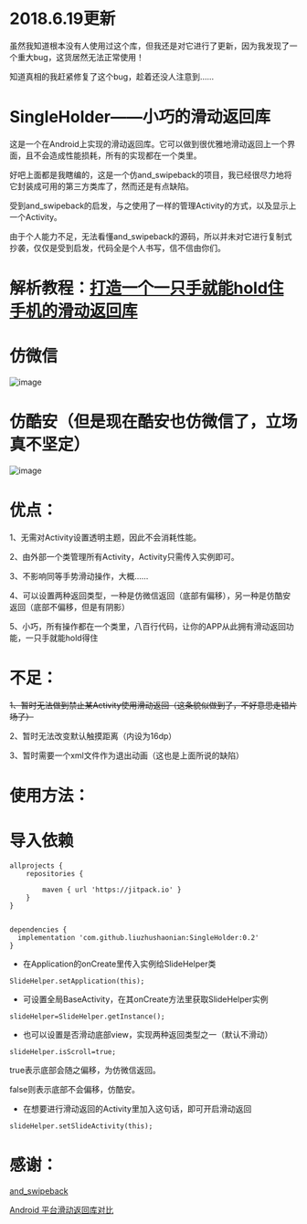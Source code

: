 
# 2018.6.19更新

虽然我知道根本没有人使用过这个库，但我还是对它进行了更新，因为我发现了一个重大bug，这货居然无法正常使用！

知道真相的我赶紧修复了这个bug，趁着还没人注意到……

 # SingleHolder——小巧的滑动返回库

这是一个在Android上实现的滑动返回库。它可以做到很优雅地滑动返回上一个界面，且不会造成性能损耗，所有的实现都在一个类里。

好吧上面都是我瞎编的，这是一个仿and_swipeback的项目，我已经很尽力地将它封装成可用的第三方类库了，然而还是有点缺陷。

受到and_swipeback的启发，与之使用了一样的管理Activity的方式，以及显示上一个Activity。

由于个人能力不足，无法看懂and_swipeback的源码，所以并未对它进行复制式抄袭，仅仅是受到启发，代码全是个人书写，信不信由你们。

 # 解析教程：[打造一个一只手就能hold住手机的滑动返回库](https://www.legic.xyz/article/wheel-by-legend-singleholder)

# 仿微信

![image](https://github.com/Android-wheel-by-legend/SingleHolder/blob/master/snapshot/yidong.gif)

# 仿酷安（但是现在酷安也仿微信了，立场真不坚定）

![image](https://github.com/Android-wheel-by-legend/SingleHolder/blob/master/snapshot/shadow.gif)

# 优点：

1、无需对Activity设置透明主题，因此不会消耗性能。

2、由外部一个类管理所有Activity，Activity只需传入实例即可。

3、不影响同等手势滑动操作，大概……

4、可以设置两种返回类型，一种是仿微信返回（底部有偏移），另一种是仿酷安返回（底部不偏移，但是有阴影）

5、小巧，所有操作都在一个类里，八百行代码，让你的APP从此拥有滑动返回功能，一只手就能hold得住

# 不足：

<S>1、暂时无法做到禁止某Activity使用滑动返回（这条貌似做到了，不好意思走错片场了）</S>

2、暂时无法改变默认触摸距离（内设为16dp）

3、暂时需要一个xml文件作为退出动画（这也是上面所说的缺陷）

# 使用方法：





# 导入依赖

```
allprojects {
    repositories {
			
        maven { url 'https://jitpack.io' }
    }
}
``` 

```

dependencies {
  implementation 'com.github.liuzhushaonian:SingleHolder:0.2'
}

``` 



- 在Application的onCreate里传入实例给SlideHelper类

`SlideHelper.setApplication(this);`

- 可设置全局BaseActivity，在其onCreate方法里获取SlideHelper实例

`slideHelper=SlideHelper.getInstance();`

- 也可以设置是否滑动底部view，实现两种返回类型之一（默认不滑动）

`slideHelper.isScroll=true;`

true表示底部会随之偏移，为仿微信返回。

false则表示底部不会偏移，仿酷安。

- 在想要进行滑动返回的Activity里加入这句话，即可开启滑动返回

`slideHelper.setSlideActivity(this);`


# 感谢：

<a href="https://github.com/XBeats/and_swipeback">and_swipeback</a>

<a href="http://chaosleong.github.io/2017/05/03/Comparison-of-Android-swipe-back-libraries/">Android 平台滑动返回库对比</a>

